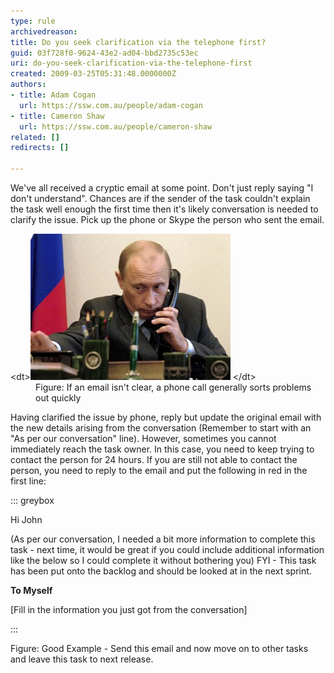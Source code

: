 ```yaml
---
type: rule
archivedreason: 
title: Do you seek clarification via the telephone first?
guid: 03f728f0-9624-43e2-ad04-bbd2735c53ec
uri: do-you-seek-clarification-via-the-telephone-first
created: 2009-03-25T05:31:48.0000000Z
authors:
- title: Adam Cogan
  url: https://ssw.com.au/people/adam-cogan
- title: Cameron Shaw
  url: https://ssw.com.au/people/cameron-shaw
related: []
redirects: []

---
```


We've all received a cryptic email at some point. Don't just reply saying "I don't understand". Chances are if the sender of the task couldn't explain the task well enough the first time then it's likely conversation is needed to clarify the issue. Pick up the phone or Skype the person who sent the email.  <dl class="image">&lt;dt&gt;<img src="putin-phone.jpg" alt="putin-phone.jpg">
&lt;/dt&gt;<dd>Figure: If an email isn't clear, a phone call generally sorts problems out quickly</dd></dl>
<!--endintro-->

Having clarified the issue by phone, reply but update the original email with the new details arising from the conversation (Remember to start with an "As per our conversation" line).
However, sometimes you cannot immediately reach the task owner. In this case, you need to keep trying to contact the person for 24 hours. If you are still not able to contact the person, you need to reply to the email and put the following in red in the first line: 


::: greybox

Hi John

(As per our conversation, I needed a bit more information to complete this task - next time, it would be great if you could include additional information like the below so I could complete it without bothering you)
FYI - This task has been put onto the backlog and should be looked at in the next sprint.

**To Myself**

[Fill in the information you just got from the conversation]

:::

Figure: Good Example - Send this email and now move on to other tasks and leave this task to next release.
